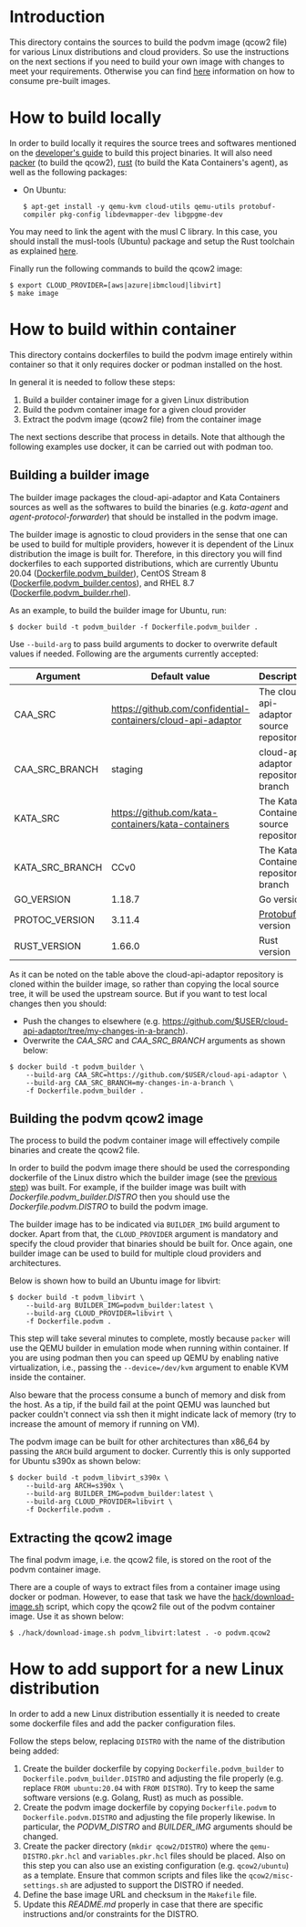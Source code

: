 # Introduction

This directory contains the sources to build the podvm image (qcow2 file) for various Linux distributions and cloud providers. So use
the instructions on the next sections if you need to build your own image with changes to meet your requirements. Otherwise you can
find [here](../docs/consuming-prebuilt-podvm-images.md) information on how to consume pre-built images.

# How to build locally

In order to build locally it requires the source trees and softwares mentioned on the [developer's guide](../docs/DEVELOPMENT.md) to build this project binaries. It will also need [packer](https://www.packer.io/) (to build the qcow2), [rust](https://www.rust-lang.org/tools/install) (to build the Kata Containers's agent), as well as the following packages:

* On Ubuntu:

  ```$ apt-get install -y qemu-kvm cloud-utils qemu-utils protobuf-compiler pkg-config libdevmapper-dev libgpgme-dev```

You may need to link the agent with the musl C library. In this case, you should install the musl-tools (Ubuntu) package and setup the Rust toolchain as explained [here](https://github.com/kata-containers/kata-containers/blob/CCv0/src/agent/README.md#build-with-musl).

Finally run the following commands to build the qcow2 image:

```
$ export CLOUD_PROVIDER=[aws|azure|ibmcloud|libvirt]
$ make image
```

# How to build within container

This directory contains dockerfiles to build the podvm image entirely within container so that it only requires docker or podman installed on the host.

In general it is needed to follow these steps:

1. Build a builder container image for a given Linux distribution
1. Build the podvm container image for a given cloud provider
1. Extract the podvm image (qcow2 file) from the container image

The next sections describe that process in details. Note that although the following examples use docker, it can be carried out with podman too.

## Building a builder image

The builder image packages the cloud-api-adaptor and Kata Containers sources as well as the softwares to build
the binaries (e.g. *kata-agent* and *agent-protocol-forwarder*) that should be installed in the podvm image.

The builder image is agnostic to cloud providers in the sense that one can be used to build for multiple providers, however it is
dependent of the Linux distribution the image is built for. Therefore, in this directory you will find dockerfiles to each supported distributions, which are currently Ubuntu 20.04 ([Dockerfile.podvm_builder](./Dockerfile.podvm_builder)), CentOS Stream 8 ([Dockerfile.podvm_builder.centos](./Dockerfile.podvm_builder.centos)), and RHEL 8.7 ([Dockerfile.podvm_builder.rhel](./Dockerfile.podvm_builder.rhel)).

As an example, to build the builder image for Ubuntu, run:

```
$ docker build -t podvm_builder -f Dockerfile.podvm_builder .
```

Use `--build-arg` to pass build arguments to docker to overwrite default values if needed. Following are the arguments
currently accepted:

|Argument|Default value|Description|
|--------|-------------|-----------|
|CAA\_SRC |https://github.com/confidential-containers/cloud-api-adaptor | The cloud-api-adaptor source repository |
|CAA\_SRC\_BRANCH|staging| cloud-api-adaptor repository branch |
|KATA\_SRC | https://github.com/kata-containers/kata-containers | The Kata Containers source repository |
|KATA\_SRC\_BRANCH | CCv0 | The Kata Containers repository branch |
|GO\_VERSION | 1.18.7 | Go version |
|PROTOC\_VERSION | 3.11.4 | [Protobuf](https://github.com/protocolbuffers/protobuf) version |
|RUST\_VERSION | 1.66.0 | Rust version |

As it can be noted on the table above the cloud-api-adaptor repository is cloned within the builder image, so rather than
copying the local source tree, it will be used the upstream source. But if you want to test local changes then you should:

* Push the changes to elsewhere (e.g. https://github.com/$USER/cloud-api-adaptor/tree/my-changes-in-a-branch).
* Overwrite the *CAA_SRC* and *CAA_SRC_BRANCH* arguments as shown below:

```
$ docker build -t podvm_builder \
	--build-arg CAA_SRC=https://github.com/$USER/cloud-api-adaptor \
	--build-arg CAA_SRC_BRANCH=my-changes-in-a-branch \
	-f Dockerfile.podvm_builder .
```

## Building the podvm qcow2 image

The process to build the podvm container image will effectively compile binaries and create the qcow2 file.

In order to build the podvm image there should be used the corresponding dockerfile of the Linux distro which the builder image (see the [previous step](#building-a-builder-image)) was built. For example, if the builder image was built with *Dockerfile.podvm_builder.DISTRO* then you should use the *Dockerfile.podvm.DISTRO* to build the podvm image.

The builder image has to be indicated via `BUILDER_IMG` build argument to docker. Apart from that, the `CLOUD_PROVIDER` argument is mandatory and specify the cloud provider that binaries should be built for. Once again, one builder image can be used to build for multiple
cloud providers and architectures.

Below is shown how to build an Ubuntu image for libvirt:

```
$ docker build -t podvm_libvirt \
	--build-arg BUILDER_IMG=podvm_builder:latest \
	--build-arg CLOUD_PROVIDER=libvirt \
	-f Dockerfile.podvm .
```

This step will take several minutes to complete, mostly because `packer` will use the QEMU builder in emulation mode when running within container. If you are using podman then you can speed up QEMU by enabling native virtualization, i.e., passing the `--device=/dev/kvm` argument to enable KVM inside the container.

Also beware that the process consume a bunch of memory and disk from the host. As a tip, if the build fail at the point QEMU was launched but packer couldn't connect via ssh then it might indicate lack of memory (try to increase the amount of memory if running on VM).

The podvm image can be built for other architectures than x86\_64 by passing the `ARCH` build argument to docker. Currently this is only supported for Ubuntu s390x as shown below:

```
$ docker build -t podvm_libvirt_s390x \
	--build-arg ARCH=s390x \
	--build-arg BUILDER_IMG=podvm_builder:latest \
	--build-arg CLOUD_PROVIDER=libvirt \
	-f Dockerfile.podvm .
```

## Extracting the qcow2 image

The final podvm image, i.e. the qcow2 file, is stored on the root of the podvm container image.

There are a couple of ways to extract files from a container image using docker or podman. However, to ease that task
we have the [hack/download-image.sh](hack/download-image.sh) script, which copy the qcow2 file out of the podvm
container image. Use it as shown below:

```
$ ./hack/download-image.sh podvm_libvirt:latest . -o podvm.qcow2
```

# How to add support for a new Linux distribution

In order to add a new Linux distribution essentially it is needed to create some dockerfile files and
add the packer configuration files.

Follow the steps below, replacing `DISTRO` with the name of the distribution being added:

1. Create the builder dockerfile by copying `Dockerfile.podvm_builder` to `Dockerfile.podvm_builder.DISTRO` and
   adjusting the file properly (e.g. replace `FROM ubuntu:20.04` with `FROM DISTRO`). Try to keep the same
   software versions (e.g. Golang, Rust) as much as possible.
1. Create the podvm image dockerfile by copying `Dockerfile.podvm` to `Dockerfile.podvm.DISTRO` and adjusting the file
   properly likewise. In particular, the *PODVM_DISTRO* and *BUILDER_IMG* arguments should be changed.
1. Create the packer directory (`mkdir qcow2/DISTRO`) where the `qemu-DISTRO.pkr.hcl` and `variables.pkr.hcl` files should be placed. Also on this step you can also use an existing configuration (e.g. `qcow2/ubuntu`) as a template. Ensure that common scripts and files like the `qcow2/misc-settings.sh` are adjusted to support the DISTRO if needed.
1. Define the base image URL and checksum in the `Makefile` file.
1. Update this *README.md* properly in case that there are specific instructions and/or constraints for the DISTRO.
